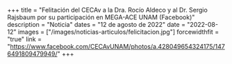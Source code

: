 +++
title = "Felitación del CECAv a la Dra. Rocío Aldeco y al Dr. Sergio Rajsbaum por su participación en MEGA-ACE UNAM (Facebook)"
description = "Noticia"
dates = "12 de agosto de 2022"
date = "2022-08-12"
images = ["/images/noticias-articulos/felicitacion.jpg"]
forcewidthfit = "true"
link = "https://www.facebook.com/CECAvUNAM/photos/a.428049654324175/1476491809479949/"
+++

